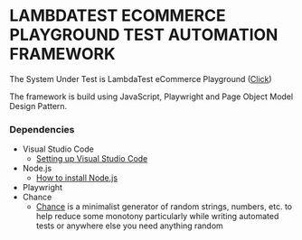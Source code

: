 # LAMBDATEST ECOMMERCE PLAYGROUND TEST AUTOMATION FRAMEWORK

The System Under Test is LambdaTest eCommerce Playground ([Click](https://ecommerce-playground.lambdatest.io/))

The framework is build using JavaScript, Playwright and Page Object Model Design Pattern.

### Dependencies
 - Visual Studio Code
   - [Setting up Visual Studio Code](https://code.visualstudio.com/docs/setup/setup-overview)
 - Node.js
   - [How to install Node.js](https://nodejs.org/en/learn/getting-started/how-to-install-nodejs)
 - Playwright
 - Chance
   - [Chance](https://chancejs.com/) is a minimalist generator of random strings, numbers, etc. to help reduce some monotony particularly while writing automated tests or anywhere else you need anything random
